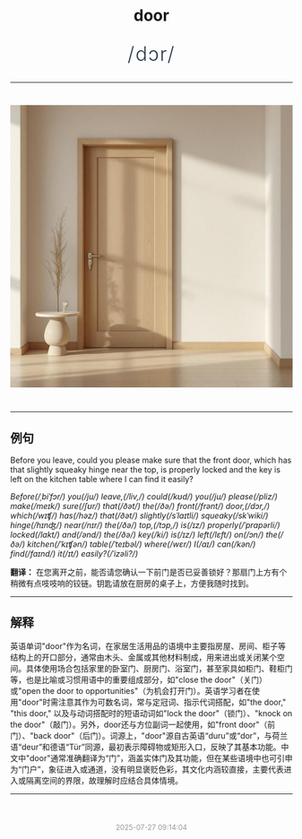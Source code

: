 <div align="center">

# door

<div style="margin: 30px 0;">
<h1 style="font-size: 2.5em; font-weight: 300; letter-spacing: 2px; margin: 0; color: #2c3e50;">
/dɔr/
</h1>
</div>

</div>

---

<div align="center" style="margin: 40px 0;">

![door](images/door.png)

</div>

---

## 例句

Before you leave, could you please make sure that the front door, which has that slightly squeaky hinge near the top, is properly locked and the key is left on the kitchen table where I can find it easily?

*Before(/ˌbiˈfɔr/) you(/ju/) leave,(/liv,/) could(/kʊd/) you(/ju/) please(/pliz/) make(/meɪk/) sure(/ʃʊr/) that(/ðət/) the(/ðə/) front(/frənt/) door,(/dɔr,/) which(/wɪʧ/) has(/həz/) that(/ðət/) slightly(/sˈlaɪtli/) squeaky(/skˈwiki/) hinge(/hɪnʤ/) near(/nɪr/) the(/ðə/) top,(/tɔp,/) is(/ɪz/) properly(/ˈprɑpərli/) locked(/lɑkt/) and(/ənd/) the(/ðə/) key(/ki/) is(/ɪz/) left(/lɛft/) on(/ɔn/) the(/ðə/) kitchen(/ˈkɪʧən/) table(/ˈteɪbəl/) where(/wɛr/) I(/aɪ/) can(/kən/) find(/faɪnd/) it(/ɪt/) easily?(/ˈizəli?/)*

**翻译：** 在您离开之前，能否请您确认一下前门是否已妥善锁好？那扇门上方有个稍微有点吱吱响的铰链。钥匙请放在厨房的桌子上，方便我随时找到。

---

## 解释

英语单词"door"作为名词，在家居生活用品的语境中主要指房屋、房间、柜子等结构上的开口部分，通常由木头、金属或其他材料制成，用来进出或关闭某个空间。具体使用场合包括家里的卧室门、厨房门、浴室门，甚至家具如柜门、鞋柜门等，也是比喻或习惯用语中的重要组成部分，如"close the door"（关门）或"open the door to opportunities"（为机会打开门）。英语学习者在使用"door"时需注意其作为可数名词，常与定冠词、指示代词搭配，如"the door," "this door," 以及与动词搭配时的短语动词如"lock the door"（锁门）、"knock on the door"（敲门）。另外，door还与方位副词一起使用，如"front door"（前门）、"back door"（后门）。词源上，"door"源自古英语“duru”或“dor”，与荷兰语“deur”和德语“Tür”同源，最初表示障碍物或矩形入口，反映了其基本功能。中文中"door"通常准确翻译为“门”，涵盖实体门及其功能，但在某些语境中也可引申为“门户”，象征进入或通道，没有明显褒贬色彩，其文化内涵较直接，主要代表进入或隔离空间的界限，故理解时应结合具体情境。


---

<div align="center" style="margin-top: 50px;">
<small style="color: #999; font-size: 0.9em;">2025-07-27 09:14:04</small>
</div>
